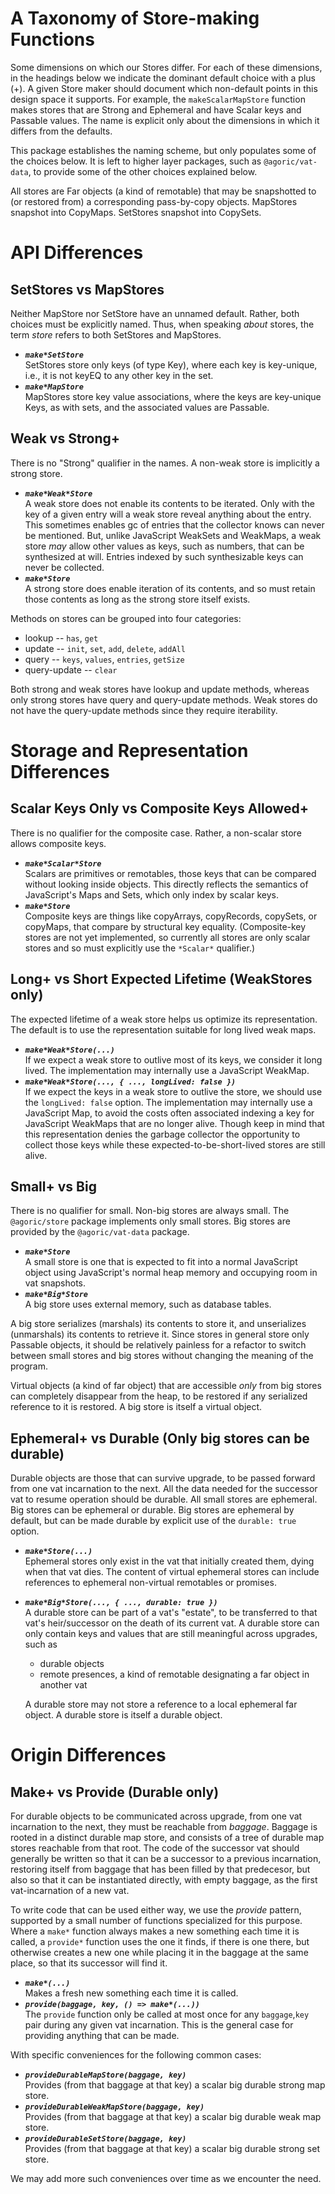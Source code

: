# A Taxonomy of Store-making Functions

Some dimensions on which our Stores differ. For each of these dimensions, in the headings below we indicate the dominant default choice with a plus (+). A given Store maker should document which non-default points in this design space it supports. For example, the `makeScalarMapStore` function makes stores that are Strong and Ephemeral and have Scalar keys and Passable values.  The name is explicit only about the dimensions in which it differs from the defaults.

This package establishes the naming scheme, but only populates some of the choices below. It is left to higher layer packages, such as `@agoric/vat-data`, to provide some of the other choices explained below.

All stores are Far objects (a kind of remotable) that may be snapshotted to (or restored from) a corresponding pass-by-copy objects. MapStores snapshot into CopyMaps. SetStores snapshot into CopySets.

# API Differences

## SetStores vs MapStores

Neither MapStore nor SetStore have an unnamed default. Rather, both choices must be explicitly named. Thus, when speaking *about* stores, the term *store* refers to both SetStores and MapStores.

* ***`make*SetStore`*** <br>
SetStores store only keys (of type Key), where each key is key-unique, i.e., it is not keyEQ to any other key in the set.
* ***`make*MapStore`*** <br>
MapStores store key value associations, where the keys are key-unique Keys, as with sets, and the associated values are Passable.

## Weak vs Strong+

There is no "Strong" qualifier in the names. A non-weak store is implicitly a strong store.

* ***`make*Weak*Store`*** <br>
A weak store does not enable its contents to be iterated. Only with the key of a given entry will a weak store reveal anything about the entry. This sometimes enables gc of entries that the collector knows can never be mentioned. But, unlike JavaScript WeakSets and WeakMaps, a weak store *may* allow other values as keys, such as numbers, that can be synthesized at will. Entries indexed by such synthesizable keys can never be collected.
* ***`make*Store`*** <br>
 A strong store does enable iteration of its contents, and so must retain those contents as long as the strong store itself exists.

Methods on stores can be grouped into four categories:

* lookup -- `has`, `get`
* update -- `init`, `set`, `add`, `delete`, `addAll`
* query -- `keys`, `values`, `entries`, `getSize`
* query-update -- `clear`

Both strong and weak stores have lookup and update methods, whereas only strong stores have query and query-update methods. Weak stores do not have the query-update methods since they require iterability.

# Storage and Representation Differences

## Scalar Keys Only vs Composite Keys Allowed+

There is no qualifier for the composite case. Rather, a non-scalar store allows composite keys.

* ***`make*Scalar*Store`*** <br>
Scalars are primitives or remotables, those keys that can be compared without looking inside objects. This directly reflects the semantics of JavaScript's Maps and Sets, which only index by scalar keys.
* ***`make*Store`*** <br>
Composite keys are things like copyArrays, copyRecords, copySets, or copyMaps, that compare by structural key equality. (Composite-key stores are not yet implemented, so currently all stores are only scalar stores and so must explicitly use the `*Scalar*` qualifier.)

## Long+ vs Short Expected Lifetime (WeakStores only)

The expected lifetime of a weak store helps us optimize its representation. The default is to use the representation suitable for long lived weak maps.

* ***`make*Weak*Store(...)`*** <br>
If we expect a weak store to outlive most of its keys, we consider it long lived. The implementation may internally use a JavaScript WeakMap.
* ***`make*Weak*Store(..., { ..., longLived: false })`*** <br>
 If we expect the keys in a weak store to outlive the store, we should use the `longLived: false` option. The implementation may internally use a JavaScript Map, to avoid the costs often associated indexing a key for JavaScript WeakMaps that are no longer alive. Though keep in mind that this representation denies the garbage collector the opportunity to collect those keys while these expected-to-be-short-lived stores are still alive.

## Small+ vs Big

There is no qualifier for small. Non-big stores are always small. The `@agoric/store` package implements only small stores. Big stores are provided by the `@agoric/vat-data` package.

* ***`make*Store`*** <br>
A small store is one that is expected to fit into a normal JavaScript object using JavaScript's normal heap memory and occupying room in vat snapshots.
* ***`make*Big*Store`*** <br>
A big store uses external memory, such as database tables.

A big store serializes (marshals) its contents to store it, and unserializes (unmarshals) its contents to retrieve it. Since stores in general store only Passable objects, it should be relatively painless for a refactor to switch between small stores and big stores without changing the meaning of the program.

Virtual objects (a kind of far object) that are accessible *only* from big stores can completely disappear from the heap, to be restored if any serialized reference to it is restored. A big store is itself a virtual object.

## Ephemeral+ vs Durable (Only big stores can be durable)

Durable objects are those that can survive upgrade, to be passed forward from one vat incarnation to the next. All the data needed for the successor vat to resume operation should be durable. All small stores are ephemeral. Big stores can be ephemeral or durable. Big stores are ephemeral by default, but can be made durable by explicit use of the `durable: true` option.

* ***`make*Store(...)`*** <br>
Ephemeral stores only exist in the vat that initially created them, dying when that vat dies. The content of virtual ephemeral stores can include references to ephemeral non-virtual remotables or promises.
* ***`make*Big*Store(..., { ..., durable: true })`*** <br>
A durable store can be part of a vat's "estate", to be transferred to that vat's heir/successor on the death of its current vat. A durable store can only contain keys and values that are still meaningful across upgrades, such as
    * durable objects
    * remote presences, a kind of remotable designating a far object in another vat

    A durable store may not store a reference to a local ephemeral far object. A durable store is itself a durable object.

# Origin Differences

## Make+ vs Provide (Durable only)

For durable objects to be communicated across upgrade, from one vat incarnation to the next, they must be reachable from *baggage*. Baggage is rooted in a distinct durable map store, and consists of a tree of durable map stores reachable from that root. The code of the successor vat should generally be written so that it can be a successor to a previous incarnation, restoring itself from baggage that has been filled by that predecesor, but also so that it can be instantiated directly, with empty baggage, as the first vat-incarnation of a new vat.

To write code that can be used either way, we use the *provide* pattern, supported by a small number of functions specialized for this purpose. Where a `make*` function always makes a new something each time it is called, a `provide*` function uses the one it finds, if there is one there, but otherwise creates a new one while placing it in the baggage at the same place, so that its successor will find it.

* ***`make*(...)`*** <br>
Makes a fresh new something each time it is called.
* ***`provide(baggage, key, () => make*(...))`*** <br>
The `provide` function only be called at most once for any `baggage`,`key` pair during any given vat incarnation. This is the general case for providing anything that can be made.

With specific conveniences for the following common cases:

* ***`provideDurableMapStore(baggage, key)`*** <br>
Provides (from that baggage at that key) a scalar big durable strong map store.
* ***`provideDurableWeakMapStore(baggage, key)`*** <br>
Provides (from that baggage at that key) a scalar big durable weak map store.
* ***`provideDurableSetStore(baggage, key)`*** <br>
Provides (from that baggage at that key) a scalar big durable strong set store.

We may add more such conveniences over time as we encounter the need.
